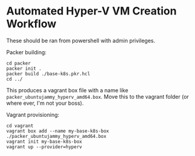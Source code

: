 # Automated Hyper-V VM Creation Workflow

These should be ran from powershell with admin privileges.

Packer building:
```
cd packer
packer init .
packer build ./base-k8s.pkr.hcl
cd ../
```
This produces a vagrant box file with a name like `packer_ubuntujammy_hyperv_amd64.box`. Move this to the vagrant folder (or where ever, I'm not your boss).

Vagrant provisioning:
```
cd vagrant
vagrant box add --name my-base-k8s-box ./packer_ubuntujammy_hyperv_amd64.box
vagrant init my-base-k8s-box
vagrant up --provider=hyperv
```